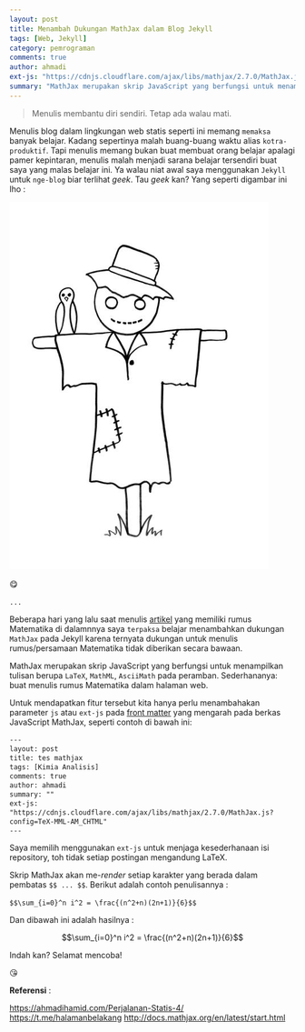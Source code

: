 ```yaml
---
layout: post
title: Menambah Dukungan MathJax dalam Blog Jekyll 
tags: [Web, Jekyll]
category: pemrograman
comments: true
author: ahmadi
ext-js: "https://cdnjs.cloudflare.com/ajax/libs/mathjax/2.7.0/MathJax.js?config=TeX-MML-AM_CHTML"
summary: "MathJax merupakan skrip JavaScript yang berfungsi untuk menampilkan tulisan berupa LaTeX, MathML, AsciiMath pada peramban. Sederhananya buat menulis rumus Matematika dalam halaman web."
--- 
```


> Menulis membantu diri sendiri. Tetap ada walau mati.

Menulis blog dalam lingkungan web statis seperti ini memang `memaksa` banyak belajar. Kadang sepertinya malah buang-buang waktu alias `kotra-produktif`. 
Tapi menulis memang bukan buat membuat orang belajar apalagi pamer kepintaran, menulis malah menjadi sarana belajar tersendiri buat saya yang malas belajar ini. Ya walau niat awal saya menggunakan `Jekyll` untuk `nge-blog` biar terlihat *geek*. Tau *geek* kan? Yang seperti digambar ini lho :

![](/img/ps4-bebegik.jpg) 

😋

`...`

Beberapa hari yang lalu saat menulis [artikel](https://ahmadihamid.com/Perjalanan-Statis-4/) yang memiliki rumus Matematika di dalamnnya saya `terpaksa` belajar menambahkan dukungan `MathJax` pada Jekyll karena ternyata dukungan untuk menulis rumus/persamaan Matematika tidak diberikan secara bawaan. 

MathJax merupakan skrip JavaScript yang berfungsi untuk menampilkan tulisan berupa `LaTeX`, `MathML`, `AsciiMath` pada peramban. Sederhananya: buat menulis rumus Matematika dalam halaman web.

Untuk mendapatkan fitur tersebut kita hanya perlu menambahakan parameter `js` atau `ext-js` pada [front matter](https://jekyllrb.com/docs/frontmatter/) yang mengarah pada berkas JavaScript MathJax, seperti contoh di bawah ini: 

```shell
---
layout: post
title: tes mathjax
tags: [Kimia Analisis]
comments: true
author: ahmadi
summary: ""
ext-js: "https://cdnjs.cloudflare.com/ajax/libs/mathjax/2.7.0/MathJax.js?config=TeX-MML-AM_CHTML"
--- 
```

Saya memilih menggunakan `ext-js` untuk menjaga kesederhanaan isi repository, toh tidak setiap postingan mengandung LaTeX.

Skrip MathJax akan me-*render* setiap karakter yang berada dalam pembatas `$$ ... $$`. Berikut adalah contoh penulisannya :  

`$$\sum_{i=0}^n i^2 = \frac{(n^2+n)(2n+1)}{6}$$`

Dan dibawah ini adalah hasilnya :

$$\sum_{i=0}^n i^2 = \frac{(n^2+n)(2n+1)}{6}$$


Indah kan?
Selamat mencoba!

😘

**Referensi** :

<https://ahmadihamid.com/Perjalanan-Statis-4/>
<https://t.me/halamanbelakang>
<http://docs.mathjax.org/en/latest/start.html>
